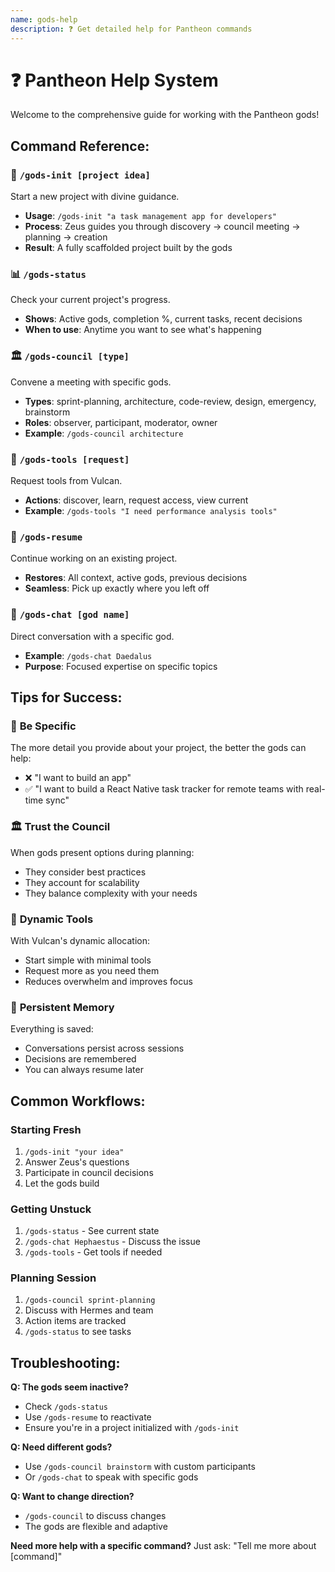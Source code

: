 ```yaml
---
name: gods-help
description: ❓ Get detailed help for Pantheon commands
---
```


# ❓ Pantheon Help System

Welcome to the comprehensive guide for working with the Pantheon gods!

## Command Reference:

### 🚀 `/gods-init [project idea]`
Start a new project with divine guidance.
- **Usage**: `/gods-init "a task management app for developers"`
- **Process**: Zeus guides you through discovery → council meeting → planning → creation
- **Result**: A fully scaffolded project built by the gods

### 📊 `/gods-status`
Check your current project's progress.
- **Shows**: Active gods, completion %, current tasks, recent decisions
- **When to use**: Anytime you want to see what's happening

### 🏛️ `/gods-council [type]`
Convene a meeting with specific gods.
- **Types**: sprint-planning, architecture, code-review, design, emergency, brainstorm
- **Roles**: observer, participant, moderator, owner
- **Example**: `/gods-council architecture` 

### 🔨 `/gods-tools [request]`
Request tools from Vulcan.
- **Actions**: discover, learn, request access, view current
- **Example**: `/gods-tools "I need performance analysis tools"`

### 🔄 `/gods-resume`
Continue working on an existing project.
- **Restores**: All context, active gods, previous decisions
- **Seamless**: Pick up exactly where you left off

### 💬 `/gods-chat [god name]`
Direct conversation with a specific god.
- **Example**: `/gods-chat Daedalus`
- **Purpose**: Focused expertise on specific topics

## Tips for Success:

### 🎯 **Be Specific**
The more detail you provide about your project, the better the gods can help:
- ❌ "I want to build an app"
- ✅ "I want to build a React Native task tracker for remote teams with real-time sync"

### 🏛️ **Trust the Council**
When gods present options during planning:
- They consider best practices
- They account for scalability
- They balance complexity with your needs

### 🔧 **Dynamic Tools**
With Vulcan's dynamic allocation:
- Start simple with minimal tools
- Request more as you need them
- Reduces overwhelm and improves focus

### 💾 **Persistent Memory**
Everything is saved:
- Conversations persist across sessions
- Decisions are remembered
- You can always resume later

## Common Workflows:

### **Starting Fresh**
1. `/gods-init "your idea"`
2. Answer Zeus's questions
3. Participate in council decisions
4. Let the gods build

### **Getting Unstuck**
1. `/gods-status` - See current state
2. `/gods-chat Hephaestus` - Discuss the issue
3. `/gods-tools` - Get tools if needed

### **Planning Session**
1. `/gods-council sprint-planning`
2. Discuss with Hermes and team
3. Action items are tracked
4. `/gods-status` to see tasks

## Troubleshooting:

**Q: The gods seem inactive?**
- Check `/gods-status` 
- Use `/gods-resume` to reactivate
- Ensure you're in a project initialized with `/gods-init`

**Q: Need different gods?**
- Use `/gods-council brainstorm` with custom participants
- Or `/gods-chat` to speak with specific gods

**Q: Want to change direction?**
- `/gods-council` to discuss changes
- The gods are flexible and adaptive

**Need more help with a specific command?**
Just ask: "Tell me more about [command]"